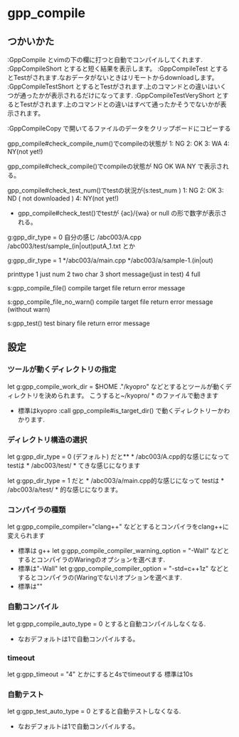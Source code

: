 # gpp_compile

## つかいかた
:GppCompile とvimの下の欄に打つと自動でコンパイルしてくれます.
:GppCompileShort とすると短く結果を表示します。
:GppCompileTest とするとTestがされます.なおデータがないときはリモートからdownloadします。
:GppCompileTestShort とするとTestがされます.上のコマンドとの違いはいくつが通ったかが表示されるだけになってます.
:GppCompileTestVeryShort とするとTestがされます.上のコマンドとの違いはすべて通ったかそうでないかが表示されます。

:GppCompileCopy で開いてるファイルのデータをクリップボードにコピーする

gpp_compile#check_compile_num()でcompileの状態が
1: NG
2: OK
3: WA
4: NY(not yet!)

gpp_compile#check_compile()でcompileの状態が
NG
OK
WA
NY
で表示される。

gpp_compile#check_test_num()でtestの状況が(s:test_num )
1: NG
2: OK
3: ND ( not downloaded )
4: NY(not yet!)
- gpp_compile#check_test()でtestが
{ac}/{wa} or  null
の形で数字が表示される。

g:gpp_dir_type = 0
自分の感じ
/abc003/A.cpp
/abc003/test/sample_(in|out)putA_1.txt
とか

g:gpp_dir_type = 1
*/abc003/a/main.cpp
*/abc003/a/sample-1.(in|out)


printtype
1 just num
2 two char
3 short message(just in test)
4 full

s:gpp_compile_file()
compile target file
return error message

s:gpp_compile_file_no_warn()
compile target file
return error message (without warn)

s:gpp_test()
test binary file
return error message

## 設定
### ツールが動くディレクトリの指定
let g:gpp_compile_work_dir = $HOME ."/kyopro"
などとするとツールが動くディレクトリを決められます。
こうすると~/kyopro/ * のファイルで動きます
- 標準はkyopro
:call gpp_compile#is_target_dir()
で動くディレクトリーかわかります.

### ディレクトリ構造の選択
let g:gpp_dir_type = 0 (デフォルト)
だと** * /abc003/A.cpp的な感じになって
testは * /abc003/test/ * てきな感じになります

let g:gpp_dir_type = 1
だと * /abc003/a/main.cpp的な感じになって
testは * /abc003/a/test/ * 的な感じになります。

### コンパイラの種類
let g:gpp_compile_compiler="clang++"
などとするとコンパイラをclang++に変えられます
- 標準は g++
let g:gpp_compile_compiler_warning_option = "-Wall"
などとするとコンパイラのWaringのオプションを選べます.
- 標準は"-Wall"
let g:gpp_compile_compiler_option = "-std=c++1z"
などとするとコンパイラの(Waringでない)オプションを選べます.
- 標準は""

### 自動コンパイル
let g:gpp_compile_auto_type = 0
とすると自動コンパイルしなくなる.
- なおデフォルトは1で自動コンパイルする。
### timeout
let g:gpp_timeout = "4"
とかにすると4sでtimeoutする
標準は10s

### 自動テスト
let g:gpp_test_auto_type = 0
とすると自動テストしなくなる.
- なおデフォルトは1で自動コンパイルする。
